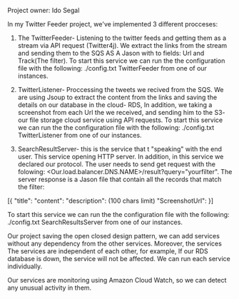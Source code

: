 Project owner: Ido Segal
			 
In my Twitter Feeder project, we've implemented 3 different procceses:

1) The TwitterFeeder- Listening to the twitter feeds and getting them as a stream via API request (Twitter4j).
We extract the links from the stream and sending them to the SQS AS A Jason with to fields: Url and Track(The filter).
To start this service we can run the the configuration file with the following: ./config.txt TwitterFeeder from one of our instances.

2) TwitterListener- Proccessing the tweets we recived from the SQS.
We are using Jsoup to extract the content from the links and saving the details on our database in the cloud- RDS, In addition, we taking a screenshot from each Url the we received,
and sending him to the S3- our file storage cloud service using API requests.
To start this service we can run the the configuration file with the following: ./config.txt TwitterListener from one of our instances.

3) SearchResultServer- this is the service that t "speaking" with the end user.
This service opening HTTP server. In addition, in this service we declared our protocol.
The user needs to send get request with the folowing: <Our.load.balancer.DNS.NAME>/result?query="yourfilter".
The server response is a Jason file that contain all the records that match the filter:

[{
"title":
"content":
"description": (100 chars limit)
"ScreenshotUrl": 
}]

To start this service we can run the the configuration file with the following: ./config.txt SearchResultsServer from one of our instances.


Our project saving the open closed design pattern, we can add services without any dependency from the other services.
Moreover, the services The services are independent of each other, for example, If our RDS database is down, the service will not be affected.
We can run each service individually.

Our services are monitoring using Amazon Cloud Watch, so we can detect any unusual activity in them.
